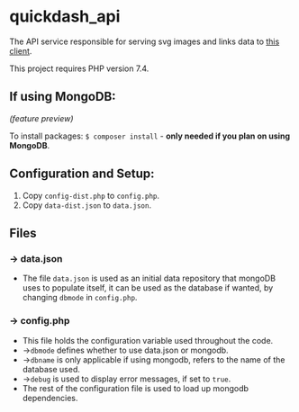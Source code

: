 # quickdash_api
The API service responsible for serving svg images and links data to [this client](https://github.com/hugoacfs/quickdash_client).

This project requires PHP version 7.4.

## If using MongoDB:
*(feature preview)*

To install packages: `$ composer install` - **only needed if you plan on using MongoDB**.

## Configuration and Setup:
1. Copy `config-dist.php` to `config.php`.
2. Copy `data-dist.json` to `data.json`.


## Files

### -> data.json
- The file `data.json` is used as an initial data repository that mongoDB uses to populate itself, it can be used as the database if wanted, by changing `dbmode` in `config.php`.
### -> config.php
- This file holds the configuration variable used throughout the code.
- ->`dbmode` defines whether to use data.json or mongodb.
- ->`dbname` is only applicable if using mongodb, refers to the name of the database used.
- ->`debug` is used to display error messages, if set to `true`.
- The rest of the configuration file is used to load up mongodb dependencies.


